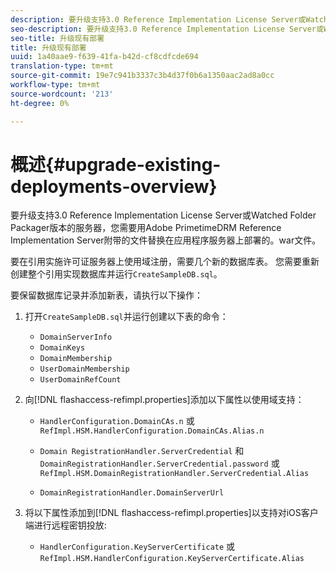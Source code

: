 ```yaml
---
description: 要升级支持3.0 Reference Implementation License Server或Watched Folder Packager版本的服务器，您需要用Adobe PrimetimeDRM Reference Implementation Server附带的文件替换在应用程序服务器上部署的。war文件。
seo-description: 要升级支持3.0 Reference Implementation License Server或Watched Folder Packager版本的服务器，您需要用Adobe PrimetimeDRM Reference Implementation Server附带的文件替换在应用程序服务器上部署的。war文件。
seo-title: 升级现有部署
title: 升级现有部署
uuid: 1a40aae9-f639-41fa-b42d-cf8cdfcde694
translation-type: tm+mt
source-git-commit: 19e7c941b3337c3b4d37f0b6a1350aac2ad8a0cc
workflow-type: tm+mt
source-wordcount: '213'
ht-degree: 0%

---
```



# 概述{#upgrade-existing-deployments-overview}

要升级支持3.0 Reference Implementation License Server或Watched Folder Packager版本的服务器，您需要用Adobe PrimetimeDRM Reference Implementation Server附带的文件替换在应用程序服务器上部署的。war文件。

要在引用实施许可证服务器上使用域注册，需要几个新的数据库表。 您需要重新创建整个引用实现数据库并运行`CreateSampleDB.sql`。

要保留数据库记录并添加新表，请执行以下操作：

1. 打开`CreateSampleDB.sql`并运行创建以下表的命令：

   * `DomainServerInfo`
   * `DomainKeys`
   * `DomainMembership`
   * `UserDomainMembership`
   * `UserDomainRefCount`

1. 向[!DNL flashaccess-refimpl.properties]添加以下属性以使用域支持：

   * `HandlerConfiguration.DomainCAs.n` 或  `RefImpl.HSM.HandlerConfiguration.DomainCAs.Alias.n`

   * `Domain RegistrationHandler.ServerCredential` 和 `DomainRegistrationHandler.ServerCredential.password` 或  `RefImpl.HSM.DomainRegistrationHandler.ServerCredential.Alias`

   * `DomainRegistrationHandler.DomainServerUrl`

1. 将以下属性添加到[!DNL flashaccess-refimpl.properties]以支持对iOS客户端进行远程密钥投放:

   * `HandlerConfiguration.KeyServerCertificate` 或  `RefImpl.HSM.HandlerConfiguration.KeyServerCertificate.Alias`